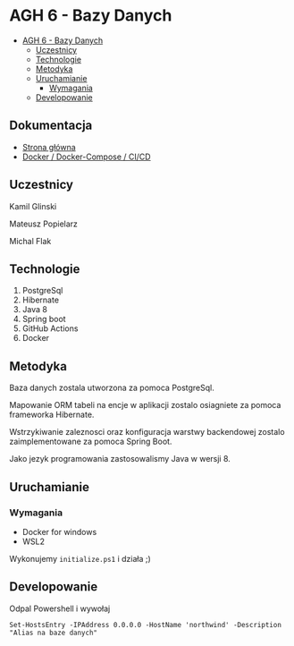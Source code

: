#  AGH 6 - Bazy Danych

- [AGH 6 - Bazy Danych](#agh-6---bazy-danych)
  - [Uczestnicy](#uczestnicy)
  - [Technologie](#technologie)
  - [Metodyka](#metodyka)
  - [Uruchamianie](#uruchamianie)
    - [Wymagania](#wymagania)
  - [Developowanie](#developowanie)

## Dokumentacja

- [Strona główna](https://github.com/pixellos/agh.6.bd/blob/master/pdfs/index.pdf)
- [Docker / Docker-Compose / CI/CD](https://github.com/pixellos/agh.6.bd/blob/master/pdfs/docker.pdf)

## Uczestnicy

Kamil Glinski

Mateusz Popielarz

Michal Flak

## Technologie
1. PostgreSql
2. Hibernate
3. Java 8
4. Spring boot
5. GitHub Actions
6. Docker

## Metodyka

Baza danych zostala utworzona za pomoca PostgreSql.

Mapowanie ORM tabeli na encje w aplikacji zostalo osiagniete za pomoca frameworka Hibernate.

Wstrzykiwanie zaleznosci oraz konfiguracja warstwy backendowej zostalo zaimplementowane za pomoca Spring Boot.

Jako jezyk programowania zastosowalismy Java w wersji 8.

## Uruchamianie
### Wymagania
- Docker for windows
- WSL2

Wykonujemy `initialize.ps1` i działa ;)



## Developowanie
Odpal Powershell i wywołaj
```
Set-HostsEntry -IPAddress 0.0.0.0 -HostName 'northwind' -Description "Alias na baze danych"
```
